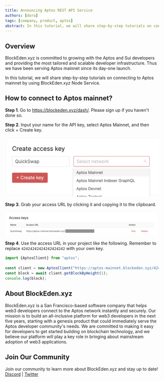```yaml
---
title: Announcing Aptos REST API Service
authors: [dora]
tags: [company, product, aptos]
abstract: In this tutorial, we will share step-by-step tutorials on connecting to Aptos mainnet by using BlockEden.xyz Node Service.
---
```


## Overview

BlockEden.xyz is committed to growing with the Aptos and Sui developers and providing the most tailored and scalable developer infrastructure. Thus we have been serving Aptos mainnet since its day-one launch.

In this tutorial, we will share step-by-step tutorials on connecting to Aptos mainnet by using BlockEden.xyz Node Service.

## How to connect to Aptos mainnet?

**Step 1**. Go to https://blockeden.xyz/dash/. Please sign up if you haven't done so.

**Step 2**. Input your name for the API key, select Aptos Mainnet, and then click + Create key.

![create Aptos mainnet api key](./create-apotos-mainnet-api-key.png)

**Step 3**. Grab your access URL by clicking it and copying it to the clipboard.

![Aptos mainnet api key](./aptos-mainnet-access-key.png)

**Step 4**. Use the access URL in your project like the following. Remember to replace `42424242424242424242` with your own key.

```typescript
import {AptosClient} from "aptos";

const client = new AptosClient("https://aptos-mainnet.blockeden.xyz/42424242424242424242");
const block = await client.getBlockByHeight(1);
console.log(block);
```


## About BlockEden.xyz

BlockEden.xyz is a San Francisco-based software company that helps web3 developers connect to the Aptos network instantly and securely. Our mission is to build an all-inclusive platform for web3 developers in the next five years, starting with a genesis product that could immediately serve the Aptos developer community's needs. We are committed to making it easy for developers to get started building on blockchain technology, and we believe our platform will play a key role in bringing about mainstream adoption of web3 applications.

## Join Our Community
Join our community to learn more about BlockEden.xyz and stay up to date!
[Discord](https://t.co/ilHSgmYIPT)  |  [Twitter](https://twitter.com/Nodereal_io)
